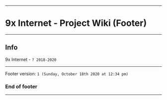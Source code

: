 
***

# 9x Internet - Project Wiki (Footer)

***

## Info

9x Internet - `? 2018-2020`

***

Footer version: `1 (Sunday, October 18th 2020 at 12:34 pm)`

### End of footer

***
